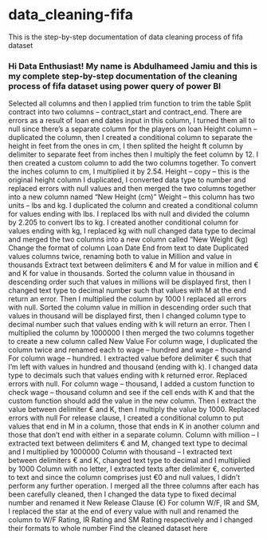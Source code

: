 # data_cleaning-fifa
This is the step-by-step documentation of data cleaning process of fifa dataset
### Hi Data Enthusiast! My name is Abdulhameed Jamiu and this is my complete step-by-step documentation of the cleaning process of fifa dataset using power query of power BI
Selected all columns and then I applied trim function to trim the table
Split contract into two columns – contract_start and contract_end. There are errors as a result of loan end dates input in this column, I turned them all to null since there’s a separate column for the players on loan
Height column – duplicated the column, then I created a conditional column to separate the height in feet from the ones in cm, I then splited the height ft column by delimiter to separate feet from inches then I multiply the feet column by 12. I then created a custom column to add the two columns together. To convert the inches column to cm, I multiplied it by 2.54.
Height – copy – this is the original height column I duplicated, I converted data type to number and replaced errors with null values and then merged the two columns together into a new column named “New Height (cm)”
Weight – this column has two units – lbs and kg. I duplicated the column and created a conditional column for values ending with Ibs. I replaced lbs with null and divided the column by 2.205 to convert Ibs to kg.
I created another conditional column for values ending with kg, I replaced kg with null changed data type to decimal and merged the two columns into a new column called “New Weight (kg)
Change the format of column Loan Date End from text to date
Duplicated values columns twice, renaming both to value in Million and value in thousands
Extract text between delimiters € and M for value in million and € and K for value in thousands.
Sorted the column value in thousand in descending order such that values in millions will be displayed first, then I changed text type to decimal number such that values with M at the end return an error. Then I multiplied the column by 1000
I replaced all errors with null.
Sorted the column value in million in descending order such that values in thousand will be displayed first, then I changed column type to decimal number such that values ending with k will return an error. Then I multiplied the column by 1000000
I then merged the two columns together to create a new column called New Value
For column wage, I duplicated the column twice and renamed each to wage – hundred and wage – thousand
For column wage – hundred. I extracted value before delimiter € such that I’m left with values in hundred and thousand (ending with k). I changed data type to decimals such that values ending with k returned error. Replaced errors with null.
For column wage – thousand, I added a custom function to check wage – thousand column and see if the cell ends with K and that the custom function should add the value in the new column. Then I extract the value between delimiter € and K, then I multiply the value by 1000. Replaced errors with null
For release clause, I created a conditional column to put values that end in M in a column, those that ends in K in another column and those that don’t end with either in a separate column.
Column with million – I extracted text between delimiters € and M, changed text type to decimal and I multiplied by 1000000
Column with thousand – I extracted text between delimiters € and K, changed text type to decimal and I multiplied by 1000
Column with no letter, I extracted texts after delimiter €, converted to text and since the column comprises just €0 and null values, I didn’t perform any further operation.
I merged all the three columns after each has been carefully cleaned, then I changed the data type to fixed decimal number and renamed it New Release Clause (€)
For column W/F, IR and SM, I replaced the star at the end of every value with null and renamed the column to W/F Rating, IR Rating and SM Rating respectively and I changed their formats to whole number
Find the cleaned dataset here 
